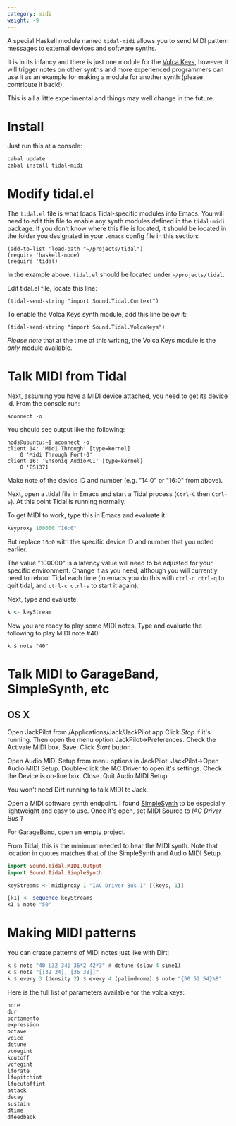 ```yaml
---
category: midi
weight: -9
---
```

A special Haskell module named `tidal-midi` allows you to send MIDI pattern messages to external devices and software synths.

It is in its infancy and there is just one module for the [Volca Keys](http://www.korg.com/us/products/dj/volca_keys/), however it will trigger notes on other synths and more experienced programmers can use it as an example for making a module for another synth (please contribute it back!).

This is all a little experimental and things may well change in the future.

# Install

Just run this at a console:

~~~~bash
cabal update
cabal install tidal-midi
~~~~

# Modify tidal.el

The `tidal.el` file is what loads Tidal-specific modules into Emacs. You will need to edit this file to enable any synth modules defined in the `tidal-midi` package.
If you don't know where this file is located, it should be located in the folder you designated in your `.emacs` config file in this section:

~~~~emacs
(add-to-list 'load-path "~/projects/tidal")
(require 'haskell-mode)
(require 'tidal)
~~~~

In the example above, `tidal.el` should be located under `~/projects/tidal`.

Edit tidal.el file, locate this line:

~~~~emacs
(tidal-send-string "import Sound.Tidal.Context")
~~~~

To enable the Volca Keys synth module, add this line below it:

~~~~emacs
(tidal-send-string "import Sound.Tidal.VolcaKeys")
~~~~

_Please note_ that at the time of this writing, the Volca Keys module is the _only_ module available.

# Talk MIDI from Tidal

Next, assuming you have a MIDI device attached, you need to get its device id. From the console run:

~~~~{bash}
aconnect -o
~~~~

You should see output like the following:

~~~~{bash}
hods@ubuntu:~$ aconnect -o
client 14: 'Midi Through' [type=kernel]
    0 'Midi Through Port-0'
client 16: 'Ensoniq AudioPCI' [type=kernel]
    0 'ES1371
~~~~

Make note of the device ID and number (e.g. "14:0" or "16:0" from above).

Next, open a .tidal file in Emacs and start a Tidal process (`Ctrl-C` then `Ctrl-S`). At this point Tidal is running normally.

To get MIDI to work, type this in Emacs and evaluate it:

~~~haskell
keyproxy 100000 "16:0"
~~~

But replace `16:0` with the specific device ID and number that you noted earlier.

The value "100000" is a latency value will need to be adjusted for your specific environment. Change it as you need, although you will currently need to reboot Tidal each time (in emacs you do this with `ctrl-c ctrl-q` to quit tidal, and `ctrl-c ctrl-s` to start it again).

Next, type and evaluate:

~~~haskell
k <- keyStream
~~~

Now you are ready to play some MIDI notes. Type and evaluate the following to play MIDI note #40:

`k $ note "40"`

# Talk MIDI to GarageBand, SimpleSynth, etc

## OS X
Open JackPilot from 
/Applications/Jack/JackPilot.app
Click _Stop_ if it's running. Then open the menu option JackPilot->Preferences. Check the Activate MIDI box. Save. Click _Start_ button. 

Open Audio MIDI Setup from menu options in JackPilot. JackPilot->Open Audio MIDI Setup. Double-click the IAC Driver to open it's settings. Check the Device is on-line box. Close. Quit Audio MIDI Setup.  

You won't need Dirt running to talk MIDI to Jack. 

Open a MIDI software synth endpoint. I found [SimpleSynth](http://notahat.com/simplesynth) to be especially lightweight and easy to use. Once it's open, set MIDI Source to _IAC Driver Bus 1_

For GarageBand, open an empty project. 

From Tidal, this is the minimum needed to hear the MIDI synth. Note that location in quotes matches that of the SimpleSynth and Audio MIDI Setup. 

~~~haskell
import Sound.Tidal.MIDI.Output
import Sound.Tidal.SimpleSynth

keyStreams <- midiproxy 1 "IAC Driver Bus 1" [(keys, 1)]

[k1] <- sequence keyStreams
k1 $ note "50"
~~~

# Making MIDI patterns

You can create patterns of MIDI notes just like with Dirt:

~~~~haskell
k $ note "40 [32 34] 36*2 42*3" # detune (slow 4 sine1)
k $ note "[[32 34], [36 38]]"
k $ every 3 (density 2) $ every 4 (palindrome) $ note "{50 52 54}%8"
~~~~

Here is the full list of parameters available for the volca keys:

~~~~haskell
note
dur
portamento
expression
octave
voice
detune
vcoegint
kcutoff
vcfegint
lforate
lfopitchint
lfocutoffint
attack
decay
sustain
dtime
dfeedback
~~~~
